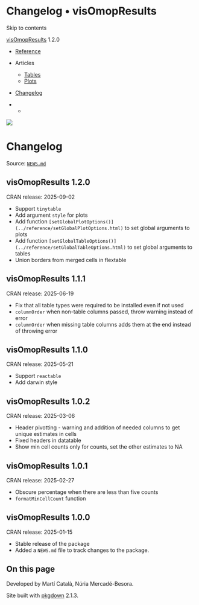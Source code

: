 # Changelog • visOmopResults

Skip to contents

[visOmopResults](../index.html) 1.2.0

  * [Reference](../reference/index.html)
  * Articles
    * [Tables](../articles/a01_tables.html)
    * [Plots](../articles/a02_plots.html)
  * [Changelog](../news/index.html)


  *   * [](https://github.com/darwin-eu/visOmopResults/)



![](../logo.png)

# Changelog

Source: [`NEWS.md`](https://github.com/darwin-eu/visOmopResults/blob/v1.2.0/NEWS.md)

## visOmopResults 1.2.0

CRAN release: 2025-09-02

  * Support `tinytable`
  * Add argument `style` for plots
  * Add function `[setGlobalPlotOptions()](../reference/setGlobalPlotOptions.html)` to set global arguments to plots
  * Add function `[setGlobalTableOptions()](../reference/setGlobalTableOptions.html)` to set global arguments to tables
  * Union borders from merged cells in flextable



## visOmopResults 1.1.1

CRAN release: 2025-06-19

  * Fix that all table types were required to be installed even if not used
  * `columnOrder` when non-table columns passed, throw warning instead of error
  * `columnOrder` when missing table columns adds them at the end instead of throwing error



## visOmopResults 1.1.0

CRAN release: 2025-05-21

  * Support `reactable`
  * Add darwin style



## visOmopResults 1.0.2

CRAN release: 2025-03-06

  * Header pivotting - warning and addition of needed columns to get unique estimates in cells
  * Fixed headers in datatable
  * Show min cell counts only for counts, set the other estimates to NA



## visOmopResults 1.0.1

CRAN release: 2025-02-27

  * Obscure percentage when there are less than five counts
  * `formatMinCellCount` function



## visOmopResults 1.0.0

CRAN release: 2025-01-15

  * Stable release of the package
  * Added a `NEWS.md` file to track changes to the package.



## On this page

Developed by Martí Català, Núria Mercadé-Besora.

Site built with [pkgdown](https://pkgdown.r-lib.org/) 2.1.3.
